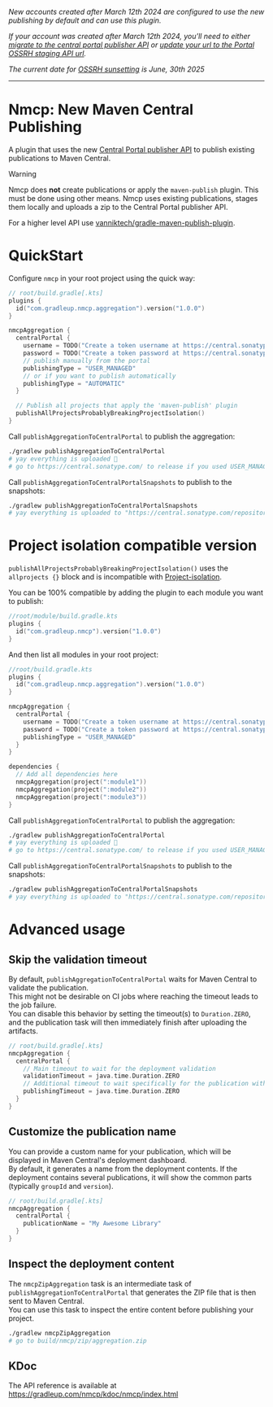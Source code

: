 _New accounts created after March 12th 2024 are configured to use the new publishing by default and can use this plugin._

_If your account was created after March 12th 2024, you'll need to either [migrate to the central portal publisher API](https://central.sonatype.org/faq/what-is-different-between-central-portal-and-legacy-ossrh/#process-to-migrate) or [update your url to the Portal OSSRH staging API url](https://central.sonatype.org/publish/publish-portal-ossrh-staging-api/)._

_The current date for [OSSRH sunsetting](https://central.sonatype.org/news/20250326_ossrh_sunset/) is June, 30th 2025_

---

# Nmcp: New Maven Central Publishing

A plugin that uses the new [Central Portal publisher API](https://central.sonatype.org/publish/publish-portal-api/) to publish existing publications to Maven Central.

> [!WARNING]
> Nmcp does **not** create publications or apply the `maven-publish` plugin. This must be done using other means. Nmcp uses existing publications, stages them locally and uploads a zip to the Central Portal publisher API.
>
> For a higher level API use [vanniktech/gradle-maven-publish-plugin](https://github.com/vanniktech/gradle-maven-publish-plugin/).

# QuickStart

Configure `nmcp` in your root project using the quick way:

```kotlin
// root/build.gradle[.kts]
plugins {
  id("com.gradleup.nmcp.aggregation").version("1.0.0")
}

nmcpAggregation {
  centralPortal {
    username = TODO("Create a token username at https://central.sonatype.com/account")
    password = TODO("Create a token password at https://central.sonatype.com/account")
    // publish manually from the portal
    publishingType = "USER_MANAGED"
    // or if you want to publish automatically
    publishingType = "AUTOMATIC"
  }

  // Publish all projects that apply the 'maven-publish' plugin
  publishAllProjectsProbablyBreakingProjectIsolation()
}
```

Call `publishAggregationToCentralPortal` to publish the aggregation:

```bash
./gradlew publishAggregationToCentralPortal
# yay everything is uploaded 🎉
# go to https://central.sonatype.com/ to release if you used USER_MANAGED
```

Call `publishAggregationToCentralPortalSnapshots` to publish to the snapshots:

```bash
./gradlew publishAggregationToCentralPortalSnapshots
# yay everything is uploaded to "https://central.sonatype.com/repository/maven-snapshots/" 🎉
```

# Project isolation compatible version

`publishAllProjectsProbablyBreakingProjectIsolation()` uses the `allprojects {}` block and is incompatible with [Project-isolation](https://gradle.github.io/configuration-cache/). 

You can be 100% compatible by adding the plugin to each module you want to publish:

```kotlin
//root/module/build.gradle.kts
plugins {
  id("com.gradleup.nmcp").version("1.0.0")
}
```

And then list all modules in your root project:

```kotlin
//root/build.gradle.kts
plugins {
  id("com.gradleup.nmcp.aggregation").version("1.0.0")
}

nmcpAggregation {
  centralPortal {
    username = TODO("Create a token username at https://central.sonatype.com/account")
    password = TODO("Create a token password at https://central.sonatype.com/account")
    publishingType = "USER_MANAGED"
  }
}

dependencies {
  // Add all dependencies here 
  nmcpAggregation(project(":module1"))
  nmcpAggregation(project(":module2"))
  nmcpAggregation(project(":module3"))
}
```

Call `publishAggregationToCentralPortal` to publish the aggregation:

```bash
./gradlew publishAggregationToCentralPortal
# yay everything is uploaded 🎉
# go to https://central.sonatype.com/ to release if you used USER_MANAGED
```

Call `publishAggregationToCentralPortalSnapshots` to publish to the snapshots:

```bash
./gradlew publishAggregationToCentralPortalSnapshots
# yay everything is uploaded to "https://central.sonatype.com/repository/maven-snapshots/" 🎉
```

# Advanced usage

## Skip the validation timeout

By default, `publishAggregationToCentralPortal` waits for Maven Central to validate the publication.  
This might not be desirable on CI jobs where reaching the timeout leads to the job failure.  
You can disable this behavior by setting the timeout(s) to `Duration.ZERO`, and the publication task will then immediately finish after uploading the artifacts.

```kotlin
// root/build.gradle[.kts]
nmcpAggregation {
  centralPortal {
    // Main timeout to wait for the deployment validation 
    validationTimeout = java.time.Duration.ZERO
    // Additional timeout to wait specifically for the publication with the AUTOMATIC `publishingType`
    publishingTimeout = java.time.Duration.ZERO
  }
}
```

## Customize the publication name

You can provide a custom name for your publication, which will be displayed in Maven Central's deployment dashboard.  
By default, it generates a name from the deployment contents. If the deployment contains several publications, it will show the common parts (typically `groupId` and `version`).

```kotlin
// root/build.gradle[.kts]
nmcpAggregation {
  centralPortal {
    publicationName = "My Awesome Library"
  }
}
```

## Inspect the deployment content

The `nmcpZipAggregation` task is an intermediate task of `publishAggregationToCentralPortal` that generates the ZIP file that is then sent to Maven Central.  
You can use this task to inspect the entire content before publishing your project.

```bash
./gradlew nmcpZipAggregation
# go to build/nmcp/zip/aggregation.zip
```

## KDoc

The API reference is available at https://gradleup.com/nmcp/kdoc/nmcp/index.html

